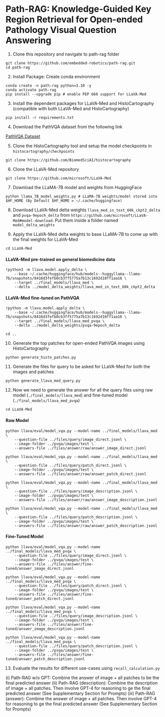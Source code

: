 # Path-RAG: Knowledge-Guided Key Region Retrieval for Open-ended Pathology Visual Question Answering

1. Clone this repository and navigate to path-rag folder

```Shell
git clone https://github.com/embedded-robotics/path-rag.git
cd path-rag
```

2. Install Package: Create conda environment

```Shell
conda create -n path-rag python=3.10 -y
conda activate path-rag
pip install --upgrade pip # enable PEP 660 support for LLaVA-Med
```

3. Install the dependent packages for LLaVA-Med and HistoCartography (compatible with both LLaVA-Med and HistoCartography)

```Shell
pip install -r requirements.txt
```

4. Download the PathVQA dataset from the following link

[PathVQA Dataset](https://github.com/UCSD-AI4H/PathVQA/blob/master/data/README.md)

5. Clone the HistoCartography tool and setup the model checkpoints in `histocartography/checkpoints`

```Shell
git clone https://github.com/BiomedSciAI/histocartography
```

6. Clone the LLaVA-Med repository

```Shell
git clone https://github.com/microsoft/LLaVA-Med
```

7. Download the LLaMA-7B model and weights from HuggingFace

```Shell
python llama_7B_model_weights.py # LLaMA-7B weights/model stored into $HF_HOME (By Default $HF_HOME = ~/.cache/huggingface)
```

8. Download LLaVA-Med delta weights `llava_med_in_text_60k_ckpt2_delta` and `pvqa-9epoch_delta` from `https://github.com/microsoft/LLaVA-Med#model-download`. Put them inside a folder named `model_delta_weights`

9. Apply the LLaVA-Med delta weights to base LLaMA-7B to come up with the final weights for LLaVA-Med

```Shell
cd LLaVA-Med
```

#### LLaVA-Med pre-trained on general biomedicine data

```Shell
!python3 -m llava.model.apply_delta \
    --base ~/.cache/huggingface/hub/models--huggyllama--llama-7b/snapshots/8416d3fefb0cb3ff5775a7b13c1692d10ff1aa16 \
    --target ../final_models/llava_med \
    --delta ../model_delta_weights/llava_med_in_text_60k_ckpt2_delta
```

#### LLaVA-Med fine-tuned on PathVQA

```Shell
!python -m llava.model.apply_delta \
    --base ~/.cache/huggingface/hub/models--huggyllama--llama-7b/snapshots/8416d3fefb0cb3ff5775a7b13c1692d10ff1aa16 \
    --target ../final_models/llava_med_pvqa \
    --delta ../model_delta_weights/pvqa-9epoch_delta
```

```Shell
cd ..
```

10. Generate the top patches for open-ended PathVQA images using HistoCartography

```Shell
python generate_histo_patches.py
```

11. Generate the files for query to be asked for LLaVA-Med for both the images and patches

```Shell
python generate_llava_med_query.py
```

12. Now we need to generate the answer for all the query files using raw model (`./final_models/llava_med`) and fine-tuned model (`./final_models/llava_med_pvqa`)

```Shell
cd LLaVA-Med
```

#### Raw Model
```Shell
python llava/eval/model_vqa.py --model-name ../final_models/llava_med \
    --question-file ../files/query/image_direct.jsonl \
    --image-folder ../pvqa/images/test \
    --answers-file ../files/answer/raw/answer_image_direct.jsonl

python llava/eval/model_vqa.py --model-name ../final_models/llava_med \
    --question-file ../files/query/patch_direct.jsonl \
    --image-folder ../pvqa/images/test \
    --answers-file ../files/answer/raw/answer_patch_direct.jsonl

python llava/eval/model_vqa.py --model-name ../final_models/llava_med \
    --question-file ../files/query/image_description.jsonl \
    --image-folder ../pvqa/images/test \
    --answers-file ../files/answer/raw/answer_image_description.jsonl

python llava/eval/model_vqa.py --model-name ../final_models/llava_med \
    --question-file ../files/query/patch_description.jsonl \
    --image-folder ../pvqa/images/test \
    --answers-file ../files/answer/raw/answer_patch_description.jsonl
```

#### Fine-Tuned Model
```Shell
python llava/eval/model_vqa.py --model-name ../final_models/llava_med_pvqa \
    --question-file ../files/query/image_direct.jsonl \
    --image-folder ../pvqa/images/test \
    --answers-file ../files/answer/fine-tuned/answer_image_direct.jsonl

python llava/eval/model_vqa.py --model-name ../final_models/llava_med_pvqa \
    --question-file ../files/query/patch_direct.jsonl \
    --image-folder ../pvqa/images/test \
    --answers-file ../files/answer/fine-tuned/answer_patch_direct.jsonl

python llava/eval/model_vqa.py --model-name ../final_models/llava_med_pvqa \
    --question-file ../files/query/image_description.jsonl \
    --image-folder ../pvqa/images/test \
    --answers-file ../files/answer/fine-tuned/answer_image_description.jsonl

python llava/eval/model_vqa.py --model-name ../final_models/llava_med_pvqa \
    --question-file ../files/query/patch_description.jsonl \
    --image-folder ../pvqa/images/test \
    --answers-file ../files/answer/fine-tuned/answer_patch_description.jsonl
```

13. Evaluate the results for different use-cases using `recall_calculation.py`

(i) Path-RAG w/o GPT: Combine the answer of image + all patches to be the final predicted answer
(ii) Path-RAG (description): Combine the description of image + all patches. Then involve GPT-4 for reasoning to ge the final predicted answer (See Supplementary Section for Prompts)
(iii) Path-RAG (answer): Combine the answer of image + all patches. Then involve GPT-4 for reasoning to ge the final predicted answer (See Supplementary Section for Prompts)
